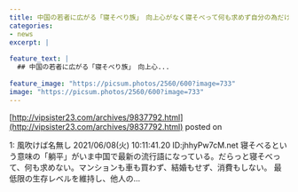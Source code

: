 ```yaml
---
title: 中国の若者に広がる「寝そべり族」　向上心がなく寝そべって何も求めず自分の為だけに生きる
categories:
- news
excerpt: |
  
feature_text: |
  ## 中国の若者に広がる「寝そべり族」　向上心...
  
feature_image: "https://picsum.photos/2560/600?image=733"
image: "https://picsum.photos/2560/600?image=733"
---
```


[http://vipsister23.com/archives/9837792.html](http://vipsister23.com/archives/9837792.html)
posted on 

<!--more-->

1: 風吹けば名無し 2021/06/08(火) 10:11:41.20 ID:jhhyPw7cM.net 寝そべるという意味の「躺平」がいま中国で最新の流行語になっている。だらっと寝そべって、何も求めない。マンションも車も買わず、結婚もせず、消費もしない。 最低限の生存レベルを維持し、他人の...
